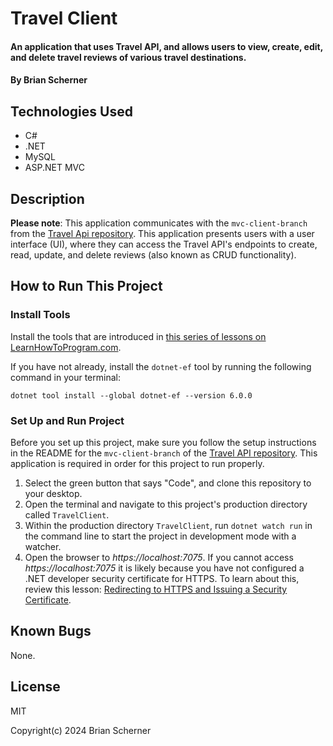 # Travel Client

#### An application that uses Travel API, and allows users to view, create, edit, and delete travel reviews of various travel destinations.

#### By Brian Scherner

## Technologies Used

* C#
* .NET
* MySQL
* ASP.NET MVC

## Description

**Please note**: This application communicates with the `mvc-client-branch` from the [Travel Api repository](https://github.com/besure94/TravelApi.Solution/tree/mvc-client-branch). This application presents users with a user interface (UI), where they can access the Travel API's endpoints to create, read, update, and delete reviews (also known as CRUD functionality).

## How to Run This Project

### Install Tools

Install the tools that are introduced in [this series of lessons on LearnHowToProgram.com](https://old.learnhowtoprogram.com/fidgetech-3-c-and-net/3-0-lessons-1-5-getting-started-with-c/3-0-0-01-welcome-to-c).

If you have not already, install the `dotnet-ef` tool by running the following command in your terminal:

```
dotnet tool install --global dotnet-ef --version 6.0.0
```

### Set Up and Run Project

Before you set up this project, make sure you follow the setup instructions in the README for the `mvc-client-branch` of the [Travel API repository](https://github.com/besure94/TravelApi.Solution/tree/mvc-client-branch). This application is required in order for this project to run properly.

1. Select the green button that says "Code", and clone this repository to your desktop.
2. Open the terminal and navigate to this project's production directory called `TravelClient`.
3. Within the production directory `TravelClient`, run `dotnet watch run` in the command line to start the project in development mode with a watcher.
4. Open the browser to _https://localhost:7075_. If you cannot access _https://localhost:7075_ it is likely because you have not configured a .NET developer security certificate for HTTPS. To learn about this, review this lesson: [Redirecting to HTTPS and Issuing a Security Certificate](https://old.learnhowtoprogram.com/fidgetech-3-c-and-net/3-2-basic-web-applications/3-2-0-17-redirecting-to-https-and-issuing-a-security-certificate).

## Known Bugs

None.

## License

MIT

Copyright(c) 2024 Brian Scherner
